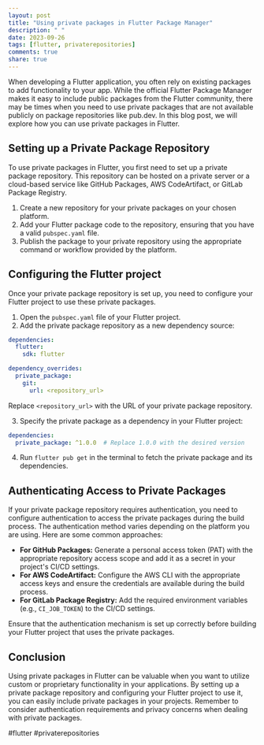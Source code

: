 ```yaml
---
layout: post
title: "Using private packages in Flutter Package Manager"
description: " "
date: 2023-09-26
tags: [flutter, privaterepositories]
comments: true
share: true
---
```


When developing a Flutter application, you often rely on existing packages to add functionality to your app. While the official Flutter Package Manager makes it easy to include public packages from the Flutter community, there may be times when you need to use private packages that are not available publicly on package repositories like pub.dev. In this blog post, we will explore how you can use private packages in Flutter.

## Setting up a Private Package Repository

To use private packages in Flutter, you first need to set up a private package repository. This repository can be hosted on a private server or a cloud-based service like GitHub Packages, AWS CodeArtifact, or GitLab Package Registry. 

1. Create a new repository for your private packages on your chosen platform.
2. Add your Flutter package code to the repository, ensuring that you have a valid `pubspec.yaml` file.
3. Publish the package to your private repository using the appropriate command or workflow provided by the platform.

## Configuring the Flutter project

Once your private package repository is set up, you need to configure your Flutter project to use these private packages.

1. Open the `pubspec.yaml` file of your Flutter project.
2. Add the private package repository as a new dependency source:

```yaml
dependencies:
  flutter:
    sdk: flutter

dependency_overrides: 
  private_package:
    git:
      url: <repository_url>
```

Replace `<repository_url>` with the URL of your private package repository.

3. Specify the private package as a dependency in your Flutter project:

```yaml
dependencies:
  private_package: ^1.0.0  # Replace 1.0.0 with the desired version
```

4. Run `flutter pub get` in the terminal to fetch the private package and its dependencies.

## Authenticating Access to Private Packages

If your private package repository requires authentication, you need to configure authentication to access the private packages during the build process. The authentication method varies depending on the platform you are using. Here are some common approaches:

- **For GitHub Packages:** Generate a personal access token (PAT) with the appropriate repository access scope and add it as a secret in your project's CI/CD settings.
- **For AWS CodeArtifact:** Configure the AWS CLI with the appropriate access keys and ensure the credentials are available during the build process.
- **For GitLab Package Registry:** Add the required environment variables (e.g., `CI_JOB_TOKEN`) to the CI/CD settings.

Ensure that the authentication mechanism is set up correctly before building your Flutter project that uses the private packages.

## Conclusion

Using private packages in Flutter can be valuable when you want to utilize custom or proprietary functionality in your applications. By setting up a private package repository and configuring your Flutter project to use it, you can easily include private packages in your projects. Remember to consider authentication requirements and privacy concerns when dealing with private packages.

#flutter #privaterepositories